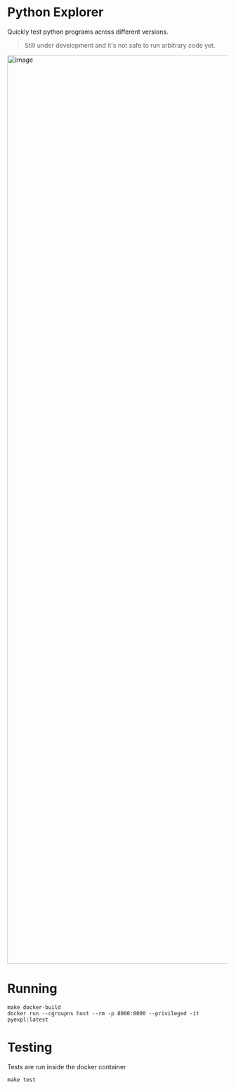 # Python Explorer
Quickly test python programs across different versions.

> Still under development and it's not safe to run arbitrary code yet.

<img width="3511" height="2071" alt="image" src="https://github.com/user-attachments/assets/3efc3bc0-ea4b-47b9-81d0-0344df7dff1e" />

# Running
```
make docker-build
docker run --cgroupns host --rm -p 8000:8000 --privileged -it pyexpl:latest
```

# Testing
Tests are run inside the docker container
```
make test
```
